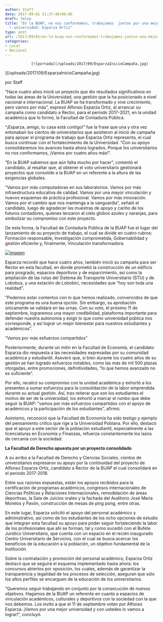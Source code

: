 ```yaml
---
author: Staff
date: 2017-09-01 21:37:48+00:00
draft: false
title: "En la BUAP, no nos conformamos, trabajamos  juntos por una mejor\
  \ universidad: Esparza Ortiz"
type: post
url: /2017/09/01/en-la-buap-nos-conformamos-trabajamos-juntos-una-mejor-universidad-esparza-ortiz/
categories:
- Local
- Nacional
---
```



				[![portada](/uploads/2017/09/EsparzaInicioCampaña.jpg)
](/uploads/2017/09/EsparzaInicioCampaña.jpg)

por Staff

“Hace cuatro años inicié un proyecto que dio resultados significativos en todas las áreas de la Universidad, una gestión que la ha posicionado a nivel nacional e internacional. La BUAP se ha transformado y vive crecimiento, pero vamos por más”, expresó Alfonso Esparza Ortiz, al arrancar su campaña como candidato a Rector, para el periodo 2017-2021, en la unidad académica que lo formó, la Facultad de Contaduría Pública.

“¡Esparza, amigo, tu casa está contigo!” fue la frase que una y otra vez entonaban los cientos de universitarios que asistieron al inicio de campaña para apoyar el programa de trabajo que Esparza Ortiz representa, el cual busca continuar con el fortalecimiento de la Universidad. “Con su apoyo consolidaremos los avances hasta ahora logrados. Porque los universitarios no nos conformamos, ¡Vamos por cuatro años más!”.

“En la BUAP sabemos que aún falta mucho por hacer”, comentó el candidato, al resaltar que, al obtener el voto universitario gestionará proyectos que consolide a la BUAP en un referente a la altura de las exigencias globales.

“Vamos por más computadoras en sus laboratorios. Vamos por más infraestructura educativa de calidad. Vamos por una mayor vinculación y nuevos esquemas de práctica profesional. Vamos por más innovación. Vamos por el cambio que nos mantenga a la vanguardia”, señaló el candidato, luego de agradecer las muestras de apoyo y cariño de los futuros contadores, quienes lanzaron al cielo globos azules y naranjas, para simbolizar su compromiso con este proyecto.

De esta forma, la Facultad de Contaduría Pública de la BUAP fue el lugar del lanzamiento de su proyecto de trabajo, el cual se divide en cuatro rubros: Formación responsable, Investigación comprometida, Gobernabilidad y gestión eficiente y, finalmente, Vinculación transformadora.

[![imagen](/uploads/2017/09/FotoQuoteEsparza.jpg)
](/uploads/2017/09/FotoQuoteEsparza.jpg)

Esparza recordó que hace cuatro años, también inició su campaña para ser Rector en esta facultad, en donde prometió la construcción de un edificio para posgrado, espacios deportivos y de esparcimiento, así como la ampliación de las rutas del Sistema de Transporte Universitario (STU) y de Lobobus, y una estación de Lobobici, necesidades que “hoy son toda una realidad”.

“Podemos estar contentos con lo que hemos realizado, convencidos de que este programa es una buena opción. Sin embargo, su aprobación únicamente se validará en las urnas. Con su voto, el próximo 11 de septiembre, lograremos una mayor credibilidad, plataforma importante para defender nuestra autonomía y exigir lo que como universidad pública nos corresponde, y así lograr un mejor bienestar para nuestros estudiantes y académicos”. 

“Vamos por más esfuerzos compartidos”

Posteriormente, durante un mitin en la Facultad de Economía, el candidato Esparza dio respuesta a las necesidades expresadas por su comunidad académica y estudiantil. Aseveró que, si bien durante los cuatro años de su gestión se han logrado esfuerzos notables, como las más de mil 500 plazas otorgadas, entre promociones, definitividades, “lo que hemos avanzado no es suficiente”. 

Por ello, recalcó su compromiso con la unidad académica y exhortó a los presentes a sumar esfuerzos para la consolidación de la labor emprendida durante su actual gestión. Así, tras reiterar que son los estudiantes el motivo de ser de la universidad, los exhortó a marcar el rumbo que debe seguir la BUAP: “vamos por más esfuerzos compartidos con el apoyo de académicos y la participación de los estudiantes”, afirmó.

Asimismo, reconoció que la Facultad de Economía ha sido testigo y ejemplo del pensamiento crítico que rige a la Universidad Poblana. Por ello, destacó que el apoyo a este sector de la población estudiantil, especialmente a las licenciaturas en Economía y Finanzas, refuerza constantemente los lazos de cercanía con la sociedad. 

**La Facultad de Derecho apuesta por un proyecto consolidado**

A su arribo a la Facultad de Derecho y Ciencias Sociales, cientos de universitarios expresaron su apoyo por la continuidad del proyecto de Alfonso Esparza Ortiz, candidato a Rector de la BUAP el cual consolidará en el periodo 2017-2018. 

Entre sus razones expuestas, están los apoyos recibidos para la certificación de programas académicos, congresos internacionales de Ciencias Políticas y Relaciones Internacionales, remodelación de áreas deportivas, la Sala de Juicios orales y la fachada del Auditorio José María Morelos y Pavón, construcción de mesas de ping pong, entre otras.

En este lugar, Esparza solicitó el apoyo del personal académico y administrativo, así como de los estudiantes de los ocho opciones de estudio que integran esta facultad su apoyo para poder seguir fortaleciendo la labor de los profesionales que ahí se forman, tal y como sucedió con el Bufete Jurídico Universitario, que cuenta con un espacio en el recién inaugurado Centro Universitario de Servicios, con el cual se busca acercar los beneficios de la educación a la población, un objetivo fundamental de la Institución.

Sobre la contratación y promoción del personal académico, Esparza Ortiz destacó que se seguirá el esquema implementado hasta ahora: los concursos abiertos por oposición, los cuales, además de garantizar la transparencia y legalidad de los procesos de selección, aseguran que sólo los altos perfiles se encarguen de la educación de los universitarios. 

“Queremos seguir trabajando en conjunto por la consecución de nuevos objetivos. Hagamos de la BUAP un referente en cuanto a espacios de vinculación académicos, culturales y deportivos con la sociedad con la que nos debemos. Los invito a que el 11 de septiembre voten por Alfonso Esparza. ¡Vamos por una mejor universidad y con ustedes lo vamos a lograr!”, concluyó.		
